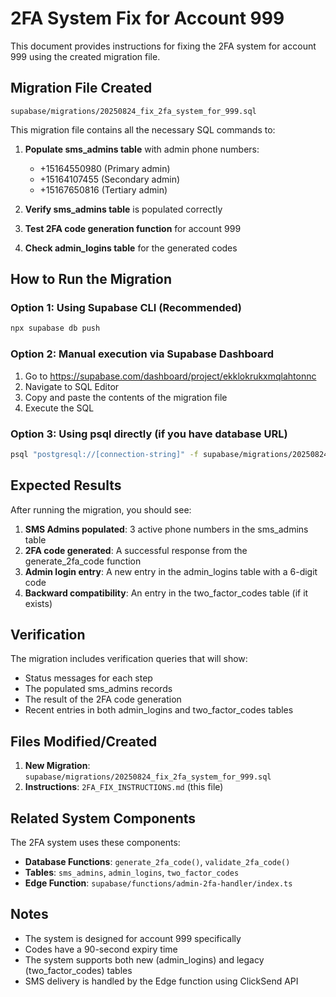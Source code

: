 # 2FA System Fix for Account 999

This document provides instructions for fixing the 2FA system for account 999 using the created migration file.

## Migration File Created
`supabase/migrations/20250824_fix_2fa_system_for_999.sql`

This migration file contains all the necessary SQL commands to:

1. **Populate sms_admins table** with admin phone numbers:
   - +15164550980 (Primary admin)
   - +15164107455 (Secondary admin)
   - +15167650816 (Tertiary admin)

2. **Verify sms_admins table** is populated correctly

3. **Test 2FA code generation function** for account 999

4. **Check admin_logins table** for the generated codes

## How to Run the Migration

### Option 1: Using Supabase CLI (Recommended)
```bash
npx supabase db push
```

### Option 2: Manual execution via Supabase Dashboard
1. Go to https://supabase.com/dashboard/project/ekklokrukxmqlahtonnc
2. Navigate to SQL Editor
3. Copy and paste the contents of the migration file
4. Execute the SQL

### Option 3: Using psql directly (if you have database URL)
```bash
psql "postgresql://[connection-string]" -f supabase/migrations/20250824_fix_2fa_system_for_999.sql
```

## Expected Results

After running the migration, you should see:

1. **SMS Admins populated**: 3 active phone numbers in the sms_admins table
2. **2FA code generated**: A successful response from the generate_2fa_code function
3. **Admin login entry**: A new entry in the admin_logins table with a 6-digit code
4. **Backward compatibility**: An entry in the two_factor_codes table (if it exists)

## Verification

The migration includes verification queries that will show:
- Status messages for each step
- The populated sms_admins records
- The result of the 2FA code generation
- Recent entries in both admin_logins and two_factor_codes tables

## Files Modified/Created

1. **New Migration**: `supabase/migrations/20250824_fix_2fa_system_for_999.sql`
2. **Instructions**: `2FA_FIX_INSTRUCTIONS.md` (this file)

## Related System Components

The 2FA system uses these components:
- **Database Functions**: `generate_2fa_code()`, `validate_2fa_code()`
- **Tables**: `sms_admins`, `admin_logins`, `two_factor_codes`
- **Edge Function**: `supabase/functions/admin-2fa-handler/index.ts`

## Notes

- The system is designed for account 999 specifically
- Codes have a 90-second expiry time
- The system supports both new (admin_logins) and legacy (two_factor_codes) tables
- SMS delivery is handled by the Edge function using ClickSend API